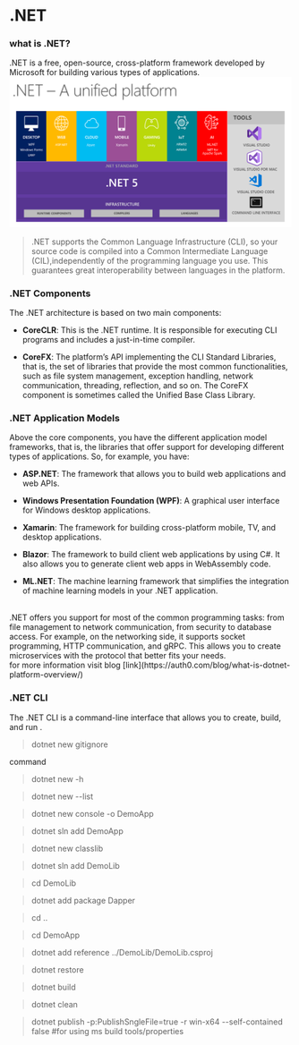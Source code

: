# .NET

### what is .NET?
.NET is a free, open-source, cross-platform framework developed by Microsoft for building various types of applications. 
![.NEt platforms](image.png)

> .NET supports the Common Language Infrastructure (CLI), so your source code is compiled into a Common Intermediate Language (CIL),independently of the programming language you use. This guarantees great interoperability between languages in the platform.

### .NET Components

The .NET architecture is based on two main components:

- **CoreCLR**: This is the .NET runtime. It is responsible for executing CLI programs and includes a just-in-time compiler.

- **CoreFX**: The platform’s API implementing the CLI Standard Libraries, that is, the set of libraries that provide the most common functionalities, such as file system management, exception handling, network communication, threading, reflection, and so on. The CoreFX component is sometimes called the Unified Base Class Library.

### .NET Application Models 
Above the core components, you have the different application model frameworks, that is, the libraries that offer support for developing different types of applications. So, for example, you have:

- **ASP.NET**: The framework that allows you to build web applications and web APIs.

- **Windows Presentation Foundation (WPF)**: A graphical user interface for Windows desktop applications.

- **Xamarin**: The framework for building cross-platform mobile, TV, and desktop applications.

- **Blazor**: The framework to build client web applications by using C#. It also allows you to generate client web apps in WebAssembly code.

- **ML.NET**: The machine learning framework that simplifies the integration of machine learning models in your .NET application.
<br>
.NET offers you support for most of the common programming tasks: from file management to network communication, from security to database access. For example, on the networking side, it supports socket programming, HTTP communication, and gRPC. This allows you to create microservices with the protocol that better fits your needs.
<br> 
for more information visit blog [link](https://auth0.com/blog/what-is-dotnet-platform-overview/)
<br>

### .NET CLI

The .NET CLI is a command-line interface that allows you to create, build, and run .

> dotnet new gitignore

command
<br>

> dotnet new -h

> dotnet new --list

> dotnet new console -o DemoApp

> dotnet sln add DemoApp

>dotnet new classlib

>dotnet sln add DemoLib

> cd DemoLib

>dotnet add package Dapper

> cd ..

> cd DemoApp

> dotnet add reference ../DemoLib/DemoLib.csproj

>dotnet restore

> dotnet build

>dotnet clean

>dotnet publish -p:PublishSngleFile=true -r win-x64 --self-contained false        #for using ms build tools/properties




